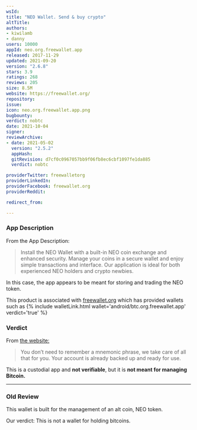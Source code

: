 ```yaml
---
wsId: 
title: "NEO Wallet. Send & buy crypto"
altTitle: 
authors:
- kiwilamb
- danny
users: 10000
appId: neo.org.freewallet.app
released: 2017-11-29
updated: 2021-09-20
version: "2.6.8"
stars: 3.9
ratings: 268
reviews: 205
size: 8.5M
website: https://freewallet.org/
repository: 
issue: 
icon: neo.org.freewallet.app.png
bugbounty: 
verdict: nobtc
date: 2021-10-04
signer: 
reviewArchive:
- date: 2021-05-02
  version: "2.5.2"
  appHash: 
  gitRevision: d7cf0c0967057bb9f06fb8ec6cbf1097fe1da885
  verdict: nobtc

providerTwitter: freewalletorg
providerLinkedIn: 
providerFacebook: freewallet.org
providerReddit: 

redirect_from:

---
```



### App Description
From the App Description:

> Install the NEO Wallet with a built-in NEO coin exchange and enhanced security. Manage your coins in a secure wallet and enjoy simple transactions and interface. Our application is ideal for both experienced NEO holders and crypto newbies.

In this case, the app appears to be meant for storing and trading the NEO token. 

This product is associated with [freewallet.org](https://freewallet.org) which has provided wallets such as {% include walletLink.html wallet='android/btc.org.freewallet.app' verdict='true' %}

### Verdict
From [the website:](https://freewallet.org/neo-wallet)

> You don’t need to remember a mnemonic phrase, we take care of all that for you. Your account is already backed up and ready for use.

This is a custodial app and **not verifiable**, but it is __not meant for managing Bitcoin.__

---
### Old Review

This wallet is built for the management of an alt coin, NEO token.

Our verdict: This is not a wallet for holding bitcoins.

